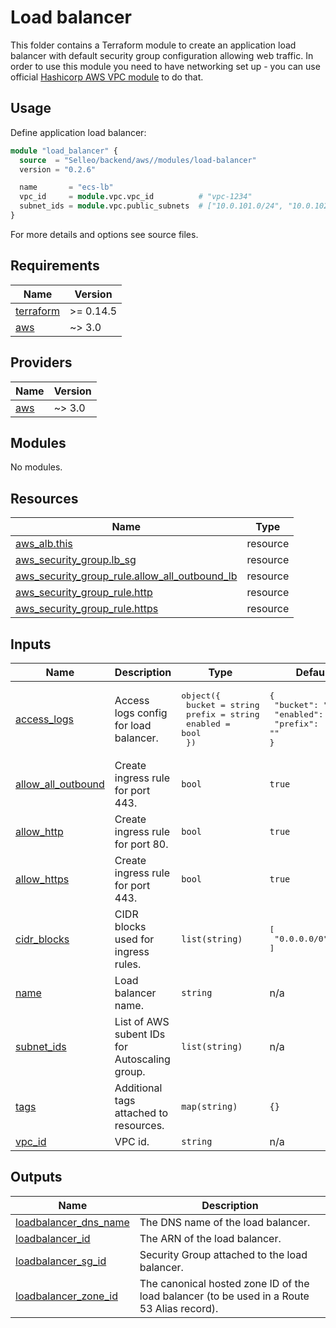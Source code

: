 # Load balancer

This folder contains a Terraform module to create an application load balancer with default security group configuration allowing web traffic.
In order to use this module you need to have networking set up - you can use official [Hashicorp AWS VPC module](https://registry.terraform.io/modules/terraform-aws-modules/vpc/aws/latest) to do that.

## Usage

Define application load balancer:

```tf
module "load_balancer" {
  source  = "Selleo/backend/aws//modules/load-balancer"
  version = "0.2.6"

  name       = "ecs-lb"
  vpc_id     = module.vpc.vpc_id          # "vpc-1234"
  subnet_ids = module.vpc.public_subnets  # ["10.0.101.0/24", "10.0.102.0/24"] 
}
```

For more details and options see source files.

## Requirements

| Name | Version |
|------|---------|
| <a name="requirement_terraform"></a> [terraform](#requirement\_terraform) | >= 0.14.5 |
| <a name="requirement_aws"></a> [aws](#requirement\_aws) | ~> 3.0 |

## Providers

| Name | Version |
|------|---------|
| <a name="provider_aws"></a> [aws](#provider\_aws) | ~> 3.0 |

## Modules

No modules.

## Resources

| Name | Type |
|------|------|
| [aws_alb.this](https://registry.terraform.io/providers/hashicorp/aws/latest/docs/resources/alb) | resource |
| [aws_security_group.lb_sg](https://registry.terraform.io/providers/hashicorp/aws/latest/docs/resources/security_group) | resource |
| [aws_security_group_rule.allow_all_outbound_lb](https://registry.terraform.io/providers/hashicorp/aws/latest/docs/resources/security_group_rule) | resource |
| [aws_security_group_rule.http](https://registry.terraform.io/providers/hashicorp/aws/latest/docs/resources/security_group_rule) | resource |
| [aws_security_group_rule.https](https://registry.terraform.io/providers/hashicorp/aws/latest/docs/resources/security_group_rule) | resource |

## Inputs

| Name | Description | Type | Default | Required |
|------|-------------|------|---------|:--------:|
| <a name="input_access_logs"></a> [access\_logs](#input\_access\_logs) | Access logs config for load balancer. | <pre>object({<br>    bucket  = string<br>    prefix  = string<br>    enabled = bool<br>  })</pre> | <pre>{<br>  "bucket": "",<br>  "enabled": false,<br>  "prefix": ""<br>}</pre> | no |
| <a name="input_allow_all_outbound"></a> [allow\_all\_outbound](#input\_allow\_all\_outbound) | Create ingress rule for port 443. | `bool` | `true` | no |
| <a name="input_allow_http"></a> [allow\_http](#input\_allow\_http) | Create ingress rule for port 80. | `bool` | `true` | no |
| <a name="input_allow_https"></a> [allow\_https](#input\_allow\_https) | Create ingress rule for port 443. | `bool` | `true` | no |
| <a name="input_cidr_blocks"></a> [cidr\_blocks](#input\_cidr\_blocks) | CIDR blocks used for ingress rules. | `list(string)` | <pre>[<br>  "0.0.0.0/0"<br>]</pre> | no |
| <a name="input_name"></a> [name](#input\_name) | Load balancer name. | `string` | n/a | yes |
| <a name="input_subnet_ids"></a> [subnet\_ids](#input\_subnet\_ids) | List of AWS subent IDs for Autoscaling group. | `list(string)` | n/a | yes |
| <a name="input_tags"></a> [tags](#input\_tags) | Additional tags attached to resources. | `map(string)` | `{}` | no |
| <a name="input_vpc_id"></a> [vpc\_id](#input\_vpc\_id) | VPC id. | `string` | n/a | yes |

## Outputs

| Name | Description |
|------|-------------|
| <a name="output_loadbalancer_dns_name"></a> [loadbalancer\_dns\_name](#output\_loadbalancer\_dns\_name) | The DNS name of the load balancer. |
| <a name="output_loadbalancer_id"></a> [loadbalancer\_id](#output\_loadbalancer\_id) | The ARN of the load balancer. |
| <a name="output_loadbalancer_sg_id"></a> [loadbalancer\_sg\_id](#output\_loadbalancer\_sg\_id) | Security Group attached to the load balancer. |
| <a name="output_loadbalancer_zone_id"></a> [loadbalancer\_zone\_id](#output\_loadbalancer\_zone\_id) | The canonical hosted zone ID of the load balancer (to be used in a Route 53 Alias record). |
